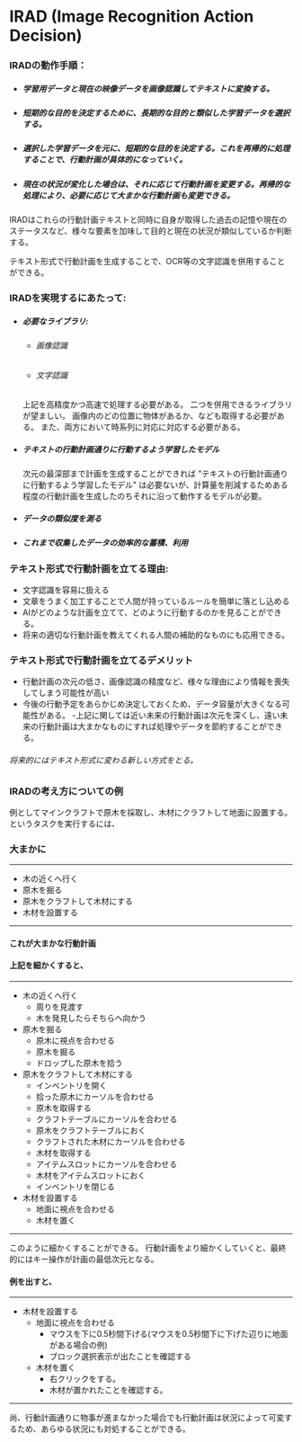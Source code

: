# IRAD (Image Recognition Action Decision)

<!-- IRADは学習用データと現在の映像データを画像認識して得られたテキストを何らかの形式で保持し、長期的な目的が一致したテキストデータをもとに将来の大まかな短期的な目的を決定する。

上記で決定した短期的な目的と現在の状況が類似している学習データを元に将来の行動計画を決定する。
これは再帰的に処理することで次元が小さくなり、行動計画が具体的になっていく。

現在の状況が変化した場合はそれに伴って次元内の行動計画を変更する。
これも再帰的に処理することで、必要な場合は大まかな行動計画も変更することができる。

これらの行動計画テキストと同時にその時点での自身またはそれに関するステータスを保持しておく。
目的と現在の状況が類似しているか、ステータスも含めて判断する。

IRADは、学習用データと現在の映像データを画像認識して得られたテキストを保持し、長期的な目的が一致したテキストデータをもとに将来の大まかな短期的な目的を決定します。 -->


### IRADの動作手順：
- ##### 学習用データと現在の映像データを画像認識してテキストに変換する。
- ##### 短期的な目的を決定するために、長期的な目的と類似した学習データを選択する。
- ##### 選択した学習データを元に、短期的な目的を決定する。これを再帰的に処理することで、行動計画が具体的になっていく。
- ##### 現在の状況が変化した場合は、それに応じて行動計画を変更する。再帰的な処理により、必要に応じて大まかな行動計画も変更できる。

IRADはこれらの行動計画テキストと同時に自身が取得した過去の記憶や現在のステータスなど、様々な要素を加味して目的と現在の状況が類似しているか判断する。

テキスト形式で行動計画を生成することで、OCR等の文字認識を併用することができる。

### IRADを実現するにあたって:
- ##### 必要なライブラリ:
    - ###### 画像認識
    - ###### 文字認識

    上記を高精度かつ高速で処理する必要がある。
    二つを併用できるライブラリが望ましい。
    画像内のどの位置に物体があるか、なども取得する必要がある。
    また、両方において時系列に対応に対応する必要がある。
- ##### テキストの行動計画通りに行動するよう学習したモデル
    次元の最深部まで計画を生成することができれば "テキストの行動計画通りに行動するよう学習したモデル" は必要ないが、計算量を削減するためある程度の行動計画を生成したのちそれに沿って動作するモデルが必要。
- ##### データの類似度を測る
- ##### これまで収集したデータの効率的な蓄積、利用

### テキスト形式で行動計画を立てる理由:
- 文字認識を容易に扱える
- 文章をうまく加工することで人間が持っているルールを簡単に落とし込める
- AIがどのような計画を立てて、どのように行動するのかを見ることができる。
- 将来の適切な行動計画を教えてくれる人間の補助的なものにも応用できる。

### テキスト形式で行動計画を立てるデメリット
- 行動計画の次元の低さ、画像認識の精度など、様々な理由により情報を喪失してしまう可能性が高い
- 今後の行動予定をあらかじめ決定しておくため、データ容量が大きくなる可能性がある。
-上記に関しては近い未来の行動計画は次元を深くし、遠い未来の行動計画は大まかなものにすれば処理やデータを節約することができる。

###### 将来的にはテキスト形式に変わる新しい方式をとる。

### IRADの考え方についての例
例としてマインクラフトで原木を採取し、木材にクラフトして地面に設置する。というタスクを実行するには、

### 大まかに

---
- 木の近くへ行く
- 原木を掘る
- 原木をクラフトして木材にする
- 木材を設置する
---
#### これが大まかな行動計画
#### 上記を細かくすると、

---
- 木の近くへ行く
    - 周りを見渡す
    - 木を発見したらそちらへ向かう
- 原木を掘る
    - 原木に視点を合わせる
    - 原木を掘る
    - ドロップした原木を拾う
- 原木をクラフトして木材にする
    - インベントリを開く
    - 拾った原木にカーソルを合わせる
    - 原木を取得する
    - クラフトテーブルにカーソルを合わせる
    - 原木をクラフトテーブルにおく
    - クラフトされた木材にカーソルを合わせる
    - 木材を取得する
    - アイテムスロットにカーソルを合わせる
    - 木材をアイテムスロットにおく
    - インベントリを閉じる
- 木材を設置する
    - 地面に視点を合わせる
    - 木材を置く
---
このように細かくすることができる。
行動計画をより細かくしていくと、最終的にはキー操作が計画の最低次元となる。
#### 例を出すと、

---
- 木材を設置する
    - 地面に視点を合わせる
        - マウスを下に0.5秒間下げる(マウスを0.5秒間下に下げた辺りに地面がある場合の例)
        - ブロック選択表示が出たことを確認する
    - 木材を置く
        - 右クリックをする。
        - 木材が置かれたことを確認する。
---
尚、行動計画通りに物事が進まなかった場合でも行動計画は状況によって可変するため、あらゆる状況にも対処することができる。
